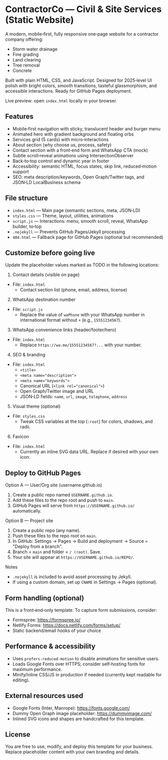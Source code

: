 # ContractorCo — Civil & Site Services (Static Website)

A modern, mobile‑first, fully responsive one‑page website for a contractor company offering:
- Storm water drainage
- Fine grading
- Land clearing
- Tree removal
- Concrete

Built with plain HTML, CSS, and JavaScript. Designed for 2025‑level UI polish with bright colors, smooth transitions, tasteful glassmorphism, and accessible interactions. Ready for GitHub Pages deployment.

Live preview: open `index.html` locally in your browser.

## Features
- Mobile‑first navigation with sticky, translucent header and burger menu
- Animated hero with gradient background and floating orbs
- Services grid (5 cards) with micro‑interactions
- About section (why choose us, process, safety)
- Contact section with a front‑end form and WhatsApp CTA (mock)
- Subtle scroll‑reveal animations using IntersectionObserver
- Back‑to‑top control and dynamic year in footer
- Accessibility: semantic HTML, focus states, skip link, reduced‑motion support
- SEO: meta description/keywords, Open Graph/Twitter tags, and JSON‑LD LocalBusiness schema

## File structure
- `index.html` — Main page (semantic sections, meta, JSON‑LD)
- `styles.css` — Theme, layout, utilities, animations
- `script.js` — Interactions: menu, smooth scroll, reveal, WhatsApp builder, to‑top
- `.nojekyll` — Prevents GitHub Pages/Jekyll processing
- `404.html` — Fallback page for GitHub Pages (optional but recommended)

## Customize before going live
Update the placeholder values marked as TODO in the following locations:

1) Contact details (visible on page)
- File: `index.html`
  - Contact section list (phone, email, address, license)

2) WhatsApp destination number
- File: `script.js`
  - Replace the value of `waPhone` with your WhatsApp number in international format without `+` (e.g., `15551234567`).

3) WhatsApp convenience links (header/footer/hero)
- File: `index.html`
  - Replace `https://wa.me/15551234567?...` with your number.

4) SEO & branding
- File: `index.html`
  - `<title>`
  - `<meta name="description">`
  - `<meta name="keywords">`
  - Canonical URL (`<link rel="canonical">`)
  - Open Graph/Twitter image and URL
  - JSON‑LD fields: `name`, `url`, `image`, `telephone`, `address`

5) Visual theme (optional)
- File: `styles.css`
  - Tweak CSS variables at the top (`:root`) for colors, shadows, and radii.

6) Favicon
- File: `index.html`
  - Currently an inline SVG data URL. Replace if desired with your own icon.

## Deploy to GitHub Pages
Option A — User/Org site (username.github.io)
1. Create a public repo named `USERNAME.github.io`.
2. Add these files to the repo root and push to `main`.
3. GitHub Pages will serve from `https://USERNAME.github.io/` automatically.

Option B — Project site
1. Create a public repo (any name).
2. Push these files to the repo root on `main`.
3. In GitHub: Settings → Pages → Build and deployment → Source = "Deploy from a branch".
4. Branch = `main` and folder = `/ (root)`. Save.
5. Your site will appear at `https://USERNAME.github.io/REPO/`.

Notes
- `.nojekyll` is included to avoid asset processing by Jekyll.
- If using a custom domain, set up `CNAME` in Settings → Pages (optional).

## Form handling (optional)
This is a front‑end‑only template. To capture form submissions, consider:
- Formspree: https://formspree.io/
- Netlify Forms: https://docs.netlify.com/forms/setup/
- Static backend/email hooks of your choice

## Performance & accessibility
- Uses `prefers-reduced-motion` to disable animations for sensitive users.
- Loads Google Fonts over HTTPS; consider self‑hosting fonts for maximum performance.
- Minify/inline CSS/JS in production if needed (currently kept readable for editing).

## External resources used
- Google Fonts (Inter, Manrope): https://fonts.google.com/
- Dummy Open Graph image placeholder: https://dummyimage.com/
- Inlined SVG icons and shapes are handcrafted for this template.

## License
You are free to use, modify, and deploy this template for your business. Replace placeholder content with your own branding and details.
